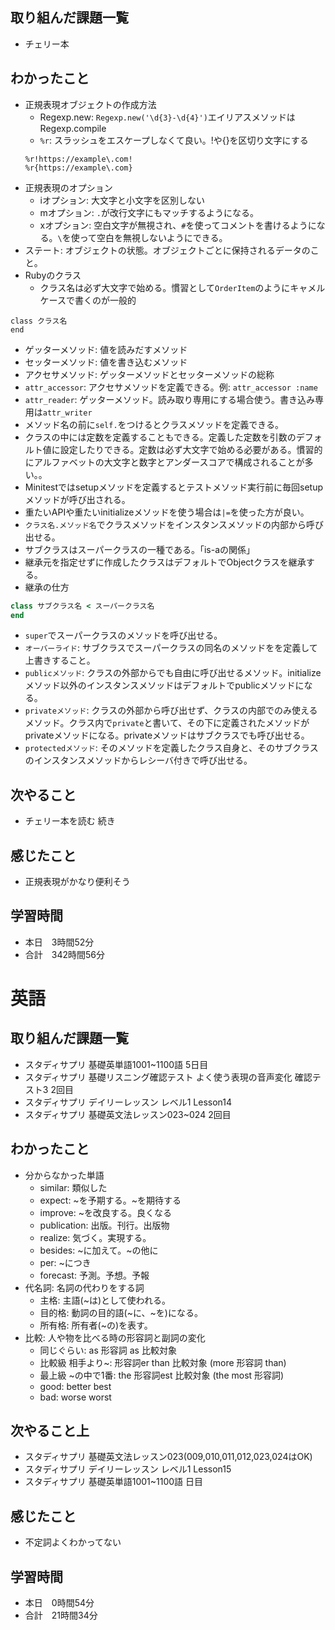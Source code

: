 ## 取り組んだ課題一覧
- チェリー本
## わかったこと
- 正規表現オブジェクトの作成方法
    - Regexp.new: `Regexp.new('\d{3}-\d{4}')`エイリアスメソッドはRegexp.compile
    - `%r`: スラッシュをエスケープしなくて良い。!や{}を区切り文字にする
    ```
    %r!https://example\.com!
    %r{https://example\.com}
    ```
- 正規表現のオプション
    - iオプション: 大文字と小文字を区別しない
    - mオプション: `.`が改行文字にもマッチするようになる。
    - xオプション: 空白文字が無視され、`#`を使ってコメントを書けるようになる。`\`を使って空白を無視しないようにできる。
- ステート: オブジェクトの状態。オブジェクトごとに保持されるデータのこと。
- Rubyのクラス
    - クラス名は必ず大文字で始める。慣習として`OrderItem`のようにキャメルケースで書くのが一般的
```
class クラス名
end
```
- ゲッターメソッド: 値を読みだすメソッド
- セッターメソッド: 値を書き込むメソッド
- アクセサメソッド: ゲッターメソッドとセッターメソッドの総称
- `attr_accessor`: アクセサメソッドを定義できる。例: `attr_accessor :name`
- `attr_reader`: ゲッターメソッド。読み取り専用にする場合使う。書き込み専用は`attr_writer`
- メソッド名の前に`self.`をつけるとクラスメソッドを定義できる。
- クラスの中には定数を定義することもできる。定義した定数を引数のデフォルト値に設定したりできる。定数は必ず大文字で始める必要がある。慣習的にアルファベットの大文字と数字とアンダースコアで構成されることが多い。。
- Minitestではsetupメソッドを定義するとテストメソッド実行前に毎回setupメソッドが呼び出される。
- 重たいAPIや重たいinitializeメソッドを使う場合は`|=`を使った方が良い。
- `クラス名.メソッド名`でクラスメソッドをインスタンスメソッドの内部から呼び出せる。
- サブクラスはスーパークラスの一種である。「is-aの関係」
- 継承元を指定せずに作成したクラスはデフォルトでObjectクラスを継承する。
- 継承の仕方
```ruby
class サブクラス名 < スーパークラス名
end
```
- `super`でスーパークラスのメソッドを呼び出せる。
- `オーバーライド`: サブクラスでスーパークラスの同名のメソッドをを定義して上書きすること。
- `publicメソッド`: クラスの外部からでも自由に呼び出せるメソッド。initializeメソッド以外のインスタンスメソッドはデフォルトでpublicメソッドになる。
- `privateメソッド`: クラスの外部から呼び出せず、クラスの内部でのみ使えるメソッド。クラス内で`private`と書いて、その下に定義されたメソッドがprivateメソッドになる。privateメソッドはサブクラスでも呼び出せる。
- `protectedメソッド`: そのメソッドを定義したクラス自身と、そのサブクラスのインスタンスメソッドからレシーバ付きで呼び出せる。
## 次やること
- チェリー本を読む 続き
## 感じたこと
- 正規表現がかなり便利そう
## 学習時間
- 本日　3時間52分
- 合計　342時間56分


# 英語
## 取り組んだ課題一覧
- スタディサプリ 基礎英単語1001~1100語 5日目
- スタディサプリ 基礎リスニング確認テスト よく使う表現の音声変化 確認テスト3 2回目
- スタディサプリ デイリーレッスン レベル1 Lesson14
- スタディサプリ 基礎英文法レッスン023~024 2回目
## わかったこと
- 分からなかった単語
    - similar: 類似した
    - expect: ~を予期する。~を期待する
    - improve: ~を改良する。良くなる
    - publication: 出版。刊行。出版物
    - realize: 気づく。実現する。
    - besides: ~に加えて。~の他に 
    - per: ~につき
    - forecast: 予測。予想。予報
- 代名詞: 名詞の代わりをする詞
    - 主格: 主語(~は)として使われる。
    - 目的格: 動詞の目的語(~に、~を)になる。
    - 所有格: 所有者(~の)を表す。
- 比較: 人や物を比べる時の形容詞と副詞の変化
    - 同じぐらい: as 形容詞 as 比較対象
    - 比較級 相手より~: 形容詞er than 比較対象 (more 形容詞 than)
    - 最上級 ~の中で1番: the 形容詞est 比較対象 (the most 形容詞)
    - good: better best
    - bad: worse worst
## 次やること上
- スタディサプリ 基礎英文法レッスン023(009,010,011,012,023,024はOK)
- スタディサプリ デイリーレッスン レベル1 Lesson15
- スタディサプリ 基礎英単語1001~1100語 日目
## 感じたこと
- 不定詞よくわかってない
## 学習時間
- 本日　0時間54分
- 合計　21時間34分